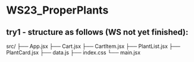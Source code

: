 # WS23_ProperPlants

## try1 - structure as follows (WS not yet finished):

src/
├── App.jsx
├── Cart.jsx
├── CartItem.jsx
├── PlantList.jsx
├── PlantCard.jsx
├── data.js
├── index.css
└── main.jsx

